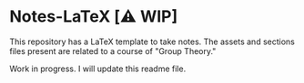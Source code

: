 # Notes-LaTeX [⚠️ WIP]

This repository has a LaTeX template to take notes. The assets and sections files present are related to a course of "Group Theory."

Work in progress. I will update this readme file.
